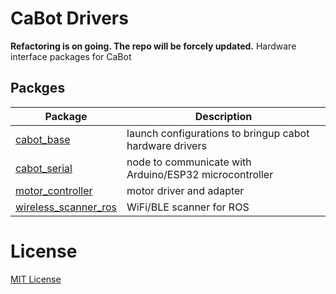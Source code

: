 # CaBot Drivers

**Refactoring is on going. The repo will be forcely updated.**
Hardware interface packages for CaBot

## Packges

|Package|Description|
|---|---|
|[cabot_base](./cabot_base)|launch configurations to bringup cabot hardware drivers|
|[cabot_serial](./cabot_serial)|node to communicate with Arduino/ESP32 microcontroller|
|[motor_controller](./motor_controller)|motor driver and adapter|
|[wireless_scanner_ros](./wireless_scanner_ros)|WiFi/BLE scanner for ROS|

# License

[MIT License](LICENSE)
